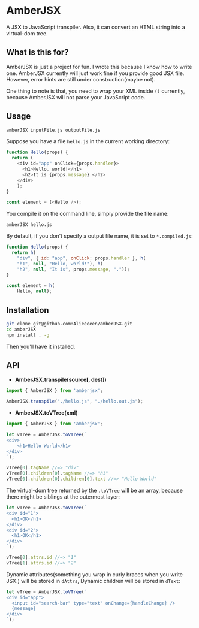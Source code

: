 # AmberJSX
A JSX to JavaScript transpiler. Also, it can convert an HTML string into a virtual-dom tree.

## What is this for?
AmberJSX is just a project for fun. I wrote this because I know how to write one. 
AmberJSX currently will just work fine if you provide good JSX file. However, error hints are still under construction(maybe not).

One thing to note is that, you need to wrap your XML inside `()` currently, because AmberJSX will not parse your JavaScript code. 

## Usage

```bash
amberJSX inputFile.js outputFile.js
```

Suppose you have a file `hello.js` in the current working directory:

```js
function Hello(props) {
  return (
    <div id="app" onClick={props.handler}>
      <h1>Hello, world!</h1>
      <h2>It is {props.message}.</h2>
    </div>
    );
}

const element = (<Hello />);
```

You compile it on the command line, simply provide the file name:

```bash
amberJSX hello.js
```

By default, if you don't specify a output file name, it is set to `*.compiled.js`:

```js
function Hello(props) {
  return h(
	"div", { id: "app", onClick: props.handler }, h(
	"h1", null, "Hello, world!"), h(
	"h2", null, "It is", props.message, "."));
}

const element = h(
	Hello, null);
```

## Installation
```bash
git clone git@github.com:Alieeeeen/amberJSX.git
cd amberJSX
npm install . -g
```

Then you'll have it installed.

## API

- **AmberJSX.transpile(source[, dest])**

```js
import { AmberJSX } from 'amberjsx';

AmberJSX.transpile("./hello.js", "./hello.out.js");
```

- **AmberJSX.toVTree(xml)**

```js
import { AmberJSX } from 'amberjsx';

let vTree = AmberJSX.toVTree(`
<div>
    <h1>Hello World</h1>
</div>
`);

vTree[0].tagName //=> "div"
vTree[0].children[0].tagName //=> "h1"
vTree[0].children[0].children[0].text //=> "Hello World"
```
The virtual-dom tree returned by the `.toVTree` will be an array, because there might be siblings at the outermost layer:

```js
let vTree = AmberJSX.toVTree(`
<div id="1">
  <h1>OK</h1>
</div>
<div id="2">
  <h1>OK</h1>
</div>
`);

vTree[0].attrs.id //=> "1"
vTree[1].attrs.id //=> "2"
```
Dynamic attributes(something you wrap in curly braces when you write JSX.) will be stored in `dAttrs`, Dynamic children will be stored in `dText`:

```js
let vTree = AmberJSX.toVTree(`
<div id="app">
  <input id="search-bar" type="text" onChange={handleChange} />
  {message}
</div>
`);

```
